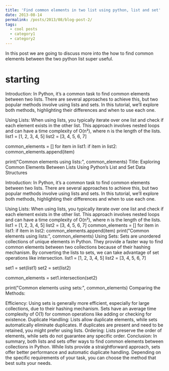 ```yaml
---
title: 'Find common elements in two list using python, list and set'
date: 2013-08-14
permalink: /posts/2013/08/blog-post-2/
tags:
  - cool posts
  - category1
  - category2
---
```


In this post we are going to discuss more into the how to find common elements between the two python list super useful.

starting
======

Introduction: In Python, it’s a common task to find common elements between two lists. There are several approaches to achieve this, but two popular methods involve using lists and sets. In this tutorial, we’ll explore both methods, highlighting their differences and when to use each one.

Using Lists: When using lists, you typically iterate over one list and check if each element exists in the other list. This approach involves nested loops and can have a time complexity of O(n²), where n is the length of the lists.
list1 = [1, 2, 3, 4, 5]
list2 = [3, 4, 5, 6, 7]

common_elements = []
for item in list1:
    if item in list2:
        common_elements.append(item)

print("Common elements using lists:", common_elements)
Title: Exploring Common Elements Between Lists Using Python’s List and Set Data Structures

Introduction: In Python, it’s a common task to find common elements between two lists. There are several approaches to achieve this, but two popular methods involve using lists and sets. In this tutorial, we’ll explore both methods, highlighting their differences and when to use each one.

Using Lists: When using lists, you typically iterate over one list and check if each element exists in the other list. This approach involves nested loops and can have a time complexity of O(n²), where n is the length of the lists.
list1 = [1, 2, 3, 4, 5]
list2 = [3, 4, 5, 6, 7]
common_elements = []
for item in list1:
    if item in list2:
        common_elements.append(item)
print("Common elements using lists:", common_elements)
Using Sets: Sets are unordered collections of unique elements in Python. They provide a faster way to find common elements between two collections because of their hashing mechanism. By converting the lists to sets, we can take advantage of set operations like intersection.
list1 = [1, 2, 3, 4, 5]
list2 = [3, 4, 5, 6, 7]

set1 = set(list1)
set2 = set(list2)

common_elements = set1.intersection(set2)

print("Common elements using sets:", common_elements)
Comparing the Methods:

Efficiency: Using sets is generally more efficient, especially for large collections, due to their hashing mechanism. Sets have an average time complexity of O(1) for common operations like adding or checking for existence.
Duplicate Handling: Lists allow duplicate elements, while sets automatically eliminate duplicates. If duplicates are present and need to be retained, you might prefer using lists.
Ordering: Lists preserve the order of elements, while sets do not guarantee any specific order.
Conclusion: In summary, both lists and sets offer ways to find common elements between collections in Python. While lists provide a straightforward approach, sets offer better performance and automatic duplicate handling. Depending on the specific requirements of your task, you can choose the method that best suits your needs.
